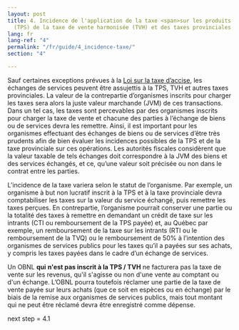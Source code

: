 ```yaml
---
layout: post
title: 4. Incidence de l'application de la taxe <span>sur les produits et services
  (TPS) de la taxe de vente harmonisée (TVH) et des taxes provinciales là où applicables</span>
lang: fr
lang-ref: "4"
permalink: "/fr/guide/4_incidence-taxe/"
section: "4"

---
```

Sauf certaines exceptions prévues à la [Loi sur la taxe d’accise](https://www.canada.ca/fr/agence-revenu/services/formulaires-publications/publications/news93/nouvelles-accise-tps-tvh-no-93.html), les échanges de services peuvent être assujettis à la TPS, TVH et autres taxes provinciales. La valeur de la contrepartie d’organismes inscrits pour charger les taxes sera alors la juste valeur marchande (JVM) de ces transactions. Dans un tel cas, les taxes sont percevables par des organismes inscrits pour charger la taxe de vente et chacune des parties à l’échange de biens ou de services devra les remettre. Ainsi, il est important pour les organismes effectuant des échanges de biens ou de services d’être très prudents afin de bien évaluer les incidences possibles de la TPS et de la taxe provinciale sur ces opérations. Les autorités fiscales considèrent que la valeur taxable de tels échanges doit correspondre à la JVM des biens et des services échangés, et ce, qu’une valeur soit précisée ou non dans le contrat entre les parties.

L’incidence de la taxe variera selon le statut de l’organisme. Par exemple, un organisme à but non lucratif inscrit à la TPS et à la taxe provinciale devra comptabiliser les taxes sur la valeur du service échangé, puis remettre les taxes perçues. En contrepartie, l’organisme pourrait conserver une partie ou la totalité des taxes à remettre en demandant un crédit de taxe sur les intrants (CTI ou remboursement de la TPS payée) et, au Québec par exemple, un remboursement de la taxe sur les intrants (RTI ou le remboursement de la TVQ) ou le remboursement de 50% à l’intention des organismes de services publics pour les taxes qu’il a payées sur ses achats, y compris les taxes payées dans le cadre d’un échange de services.

Un OBNL **qui** **n'est pas inscrit à la TPS / TVH** ne facturera pas la taxe de vente sur les revenus, qu'il s'agisse ou non d'une vente au comptant ou d'un échange. L’OBNL pourra toutefois réclamer une partie de la taxe de vente payée sur leurs achats (que ce soit en espèces ou en échange) par le biais de la remise aux organismes de services publics, mais tout montant qui ne peut être réclamé devra être enregistré comme dépense.

next step = 4.1
